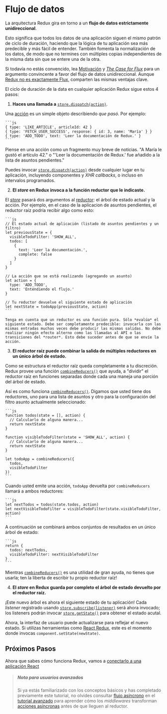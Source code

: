 # Flujo de datos

La arquitectura Redux gira en torno a un **flujo de datos estrictamente unidireccional**.

Esto significa que todos los datos de una aplicación siguen el mismo patrón de ciclo de duración, haciendo que la lógica de tu aplicación sea más predecible y más fácil de entender. También fomenta la normalización de los datos, de modo que no termines con múltiples copias independientes de la misma data sin que se entere una de la otra.

Si todavía no estás convencido, lea [Motivación](../introduccion/motivacion.md) y [*The Case for Flux*](https://medium.com/@dan_abramov/the-case-for-flux-379b7d1982c6 ) para un argumento convincente a favor del flujo de datos unidireccional. Aunque [Redux no es exactamente Flux](../introduccion/herencia.md), comparten las mismas ventajas clave.

El ciclo de duración de la data en cualquier aplicación Redux sigue estos 4 pasos:

1. **Haces una llamada a** [`store.dispatch(action)`](../api/store.md#dispatch).

  Una [acción](Actions.md) es un simple objeto describiendo *que pasó*. Por ejemplo:

    ```js
    { type: 'LIKE_ARTICLE', articleId: 42 }
    { type: 'FETCH_USER_SUCCESS', response: { id: 3, name: 'María' } }
    { type: 'ADD_TODO', text: 'Leer la documentación de Redux.' }
    ```

  Piense en una acción como un fragmento muy breve de noticias. "A María le gustó el artículo 42." o "'Leer la documentación de Redux.' fue añadido a la lista de asuntos pendientes."

  Puedes invocar [`store.dispatch(action)`](../api/Store.md#dispatch) desde cualquier lugar en tu aplicación, incluyendo componentes y *XHR callbacks*, o incluso en intervalos programados.

  2. **El *store* en Redux invoca a la función reductor que le indicaste.**

  El [*store*](Store.md) pasará dos argumentos al [reductor](Reducers.md): el árbol de estado actual y la acción. Por ejemplo, en el caso de la aplicacion de asuntos pendientes, el reductor  raíz podría recibir algo como esto:

    ```js
    // El estado actual de aplicación (listado de asuntos pendientes y un filtro)
    let previousState = {
      visibleTodoFilter: 'SHOW_ALL',
      todos: [ 
        {
          text: 'Leer la documentación.',
          complete: false
        }
      ]
    }

    // La acción que se está realizando (agregando un asunto)
    let action = {
      type: 'ADD_TODO',
      text: 'Entendiendo el flujo.'
    }

    // Tu reductor devuelve el siguiente estado de aplicación
    let nextState = todoApp(previousState, action)
    ```

    Tenga en cuenta que un reductor es una función pura. Sólo *evalúa* el siguiente estado. Debe ser completamente predecible: invocarla con las mismas entradas muchas veces debe producir las mismas salidas. No debe realizar ningún efecto alterno como las llamadas al API o las transiciones del *router*. Esto debe suceder antes de que se envíe la acción.

3. **El reductor raíz puede combinar la salida de múltiples reductores en un único árbol de estado.**

  Como se estructura el reductor raíz queda completamente a tu discreción. Redux provee una función [`combineReducers()`](../api/combine-Reducers.md) que ayuda, a "dividir" el reductor raíz en funciones separadas donde cada una maneja una porción del árbol de estado.

  Así es como funciona [`combineReducers()`](../api/combineReducers.md). Digamos que usted tiene dos reductores, uno para una lista de asuntos y otro para la configuración del filtro asunto actualmente seleccionado:

    ```js
    function todos(state = [], action) {
      // Calcularlo de alguna manera...
      return nextState
    }

    function visibleTodoFilter(state = 'SHOW_ALL', action) {
      // Calcularlo de alguna manera...
      return nextState
    }

    let todoApp = combineReducers({
      todos,
      visibleTodoFilter
    })
    ```

  Cuando usted emite una acción, `todoApp` devuelta por `combineReducers` llamará a ambos reductores:

    ```js
    let nextTodos = todos(state.todos, action)
    let nextVisibleTodoFilter = visibleTodoFilter(state.visibleTodoFilter, action)
    ```

  A continuación se combinará ambos conjuntos de resultados en un único árbol de estado:

    ```js
    return {
      todos: nextTodos,
      visibleTodoFilter: nextVisibleTodoFilter
    }
    ```

  Mientras [`combineReducers()`](../api/combine-Reducers.md) es una utilidad de gran ayuda, no tienes que usarla; ten la liberta de escribir tu propio reductor raíz!

4. **El *store* en Redux guarda por completo el árbol de estado devuelto por el reductor raíz.**
  
  ¡Este nuevo árbol es ahora el siguiente estado de tu aplicación! Cada *listener* registrado usando [`store.subscribe(listener)`](../api/Store.md#subscribe) será ahora invocado; los listeners podrán invocar [`store.getState()`](../api/Store.md#getState) para obtener el estado acutal.

  Ahora, la interfaz de usuario puede actualizarse para reflejar el nuevo estado. Si utilizas herramientas como [React Redux](https://github.com/gaearon/react-redux), este es el momento donde invocas `component.setState(newState)`.

## Próximos Pasos

Ahora que sabes cómo funciona Redux, vamos a [conectarlo a una aplicación React](uso-con-React.md)

> ##### Nota para usuarios avanzados
> Si ya estás familiarizado con los conceptos básicos y has completado previamente este tutorial, no olvides consultar [flujo asíncrono](../avanzado/flujo-asincrono.md) en el [tutorial avanzado](../avanzado/README.md) para aprender cómo los *middlewares* transforman [acciones asíncronas](../avanzado/acciones-asincronas.md) antes de que lleguen al reductor.
